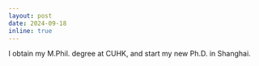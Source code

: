 ```yaml
---
layout: post
date: 2024-09-18
inline: true
---
```


I obtain my M.Phil. degree at CUHK, and start my new Ph.D. in Shanghai. 
